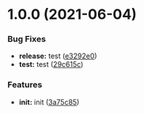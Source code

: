 # 1.0.0 (2021-06-04)


### Bug Fixes

* **release:** test ([e3292e0](https://github.com/LucianoChen/SR-Test/commit/e3292e07e51be9e6923795fac9e5bd5d1e4fefa7))
* **test:** test ([29c615c](https://github.com/LucianoChen/SR-Test/commit/29c615c5eddaf84ec48f3e0e4243bedb132cbcb8))


### Features

* **init:** init ([3a75c85](https://github.com/LucianoChen/SR-Test/commit/3a75c8598d2a794dec201d372f0f0109f5d9e2cf))
